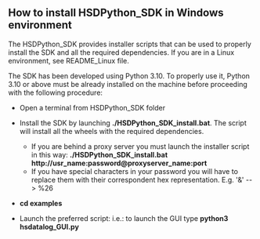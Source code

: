 ## __How to install HSDPython_SDK in Windows environment__

The HSDPython_SDK provides installer scripts that can be used to properly install the SDK and all the required dependencies.
If you are in a Linux environment, see README_Linux file.

The SDK has been developed using Python 3.10.
To properly use it, Python 3.10 or above must be already installed on the machine before proceeding with the following procedure: 

- Open a terminal from HSDPython_SDK folder
	
- Install the SDK by launching **./HSDPython_SDK_install.bat**. The script will install all the wheels with the required dependencies.

	- If you are behind a proxy server you must launch the installer script in this way: **./HSDPython_SDK_install.bat http://usr_name:password@proxyserver_name:port**
	- If you have special characters in your password you will have to replace them with their correspondent hex representation. E.g. '&' --> %26

- **cd examples**

- Launch the preferred script: i.e.: to launch the GUI type **python3 hsdatalog_GUI.py**

